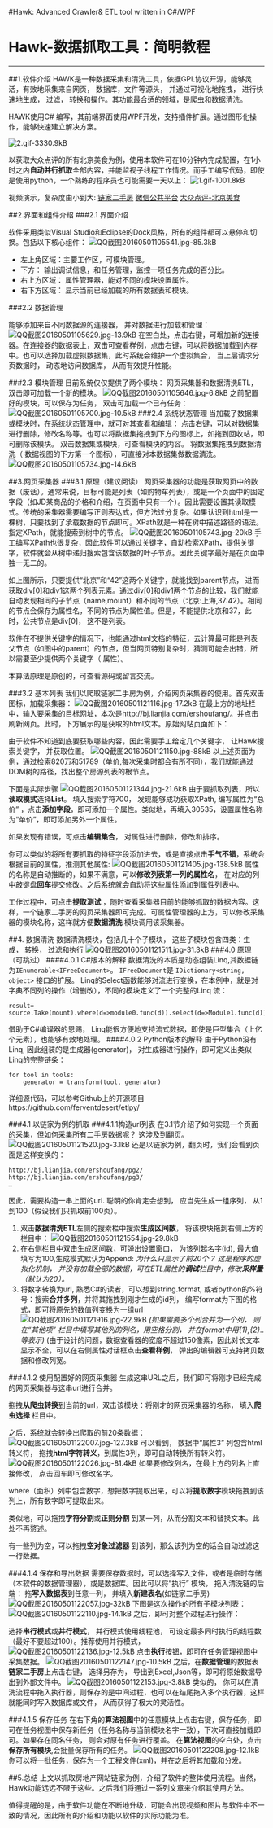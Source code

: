 #Hawk: Advanced Crawler& ETL tool written in C#/WPF

# Hawk-数据抓取工具：简明教程


---

##1.软件介绍
HAWK是一种数据采集和清洗工具，依据GPL协议开源，能够灵活，有效地采集来自网页， 数据库，文件等源头， 并通过可视化地拖拽，
进行快速地生成， 过滤， 转换和操作。其功能最合适的领域，是爬虫和数据清洗。

HAWK使用C# 编写，其前端界面使用WPF开发，支持插件扩展。通过图形化操作，能够快速建立解决方案。

![2.gif-3330.9kB][1]

以获取大众点评的所有北京美食为例，使用本软件可在10分钟内完成配置，在1小时之内**自动并行抓取**全部内容，并能监视子线程工作情况。而手工编写代码，即使是使用python，一个熟练的程序员也可能需要一天以上：
![1.gif-1001.8kB][2]

视频演示，复杂度由小到大:
[链家二手房][3]
[微信公共平台][4]
[大众点评-北京美食][5]


##2.界面和组件介绍
###2.1 界面介绍

软件采用类似Visual Studio和Eclipse的Dock风格，所有的组件都可以悬停和切换。包括以下核心组件：
![QQ截图20160501105541.jpg-85.3kB][6]
 - 左上角区域：主要工作区，可模块管理。
 - 下方： 输出调试信息，和任务管理，监控一项任务完成的百分比。
 - 右上方区域： 属性管理器，能对不同的模块设置属性。
 - 右下方区域： 显示当前已经加载的所有数据表和模块。

###2.2 数据管理

能够添加来自不同数据源的连接器， 并对数据进行加载和管理：
![QQ截图20160501105629.jpg-13.9kB][7]
在空白处，点击右键，可增加新的连接器。在连接器的数据表上，双击可查看样例，点击右键，可以将数据加载到内存中。也可以选择加载虚拟数据集，此时系统会维护一个虚拟集合， 当上层请求分页数据时， 动态地访问数据库， 从而有效提升性能。

###2.3 模块管理
目前系统仅仅提供了两个模块： 网页采集器和数据清洗ETL， 双击即可加载一个新的模块。
![QQ截图20160501105646.jpg-6.8kB][8]
之前配置好的模块，可以保存为任务， 双击可加载一个已有任务：
![QQ截图20160501105700.jpg-10.5kB][9]
###2.4 系统状态管理
当加载了数据集或模块时，在系统状态管理中，就可对其查看和编辑：
点击右键，可以对数据集进行删除，修改名称等。也可以将数据集拖拽到下方的图标上，如拖到回收站，即可删除该模块。
双击数据集或模块，可查看模块的内容。 将数据集拖拽到数据清洗（ 数据视图的下方第一个图标），可直接对本数据集做数据清洗。
![QQ截图20160501105734.jpg-14.6kB][10]

##3.网页采集器
###3.1 原理（建议阅读）
网页采集器的功能是获取网页中的数据（废话）。通常来说，目标可能是列表（如购物车列表），或是一个页面中的固定字段（如JD某商品的价格和介绍，在页面中只有一个）。因此需要设置其读取模式。传统的采集器需要编写正则表达式，但方法过分复杂。如果认识到html是一棵树，只要找到了承载数据的节点即可。XPath就是一种在树中描述路径的语法。指定XPath，就能搜索到树中的节点。
![QQ截图20160501105743.jpg-20kB][11]
手工编写XPath也很复杂，因此软件可以通过关键字，自动检索XPath，提供关键字，软件就会从树中递归搜索包含该数据的叶子节点。因此关键字最好是在页面中独一无二的。

如上图所示，只要提供“北京”和“42”这两个关键字，就能找到parent节点， 进而获取div[0]和div[1]这两个列表元素。通过div[0]和div[1]两个节点的比较，我们就能自动发现相同的子节点（name,mount）和不同的节点（北京:上海,37:42）。相同的节点会保存为属性名，不同的节点为属性值。但是，不能提供北京和37，此时，公共节点是div[0]， 这不是列表。

软件在不提供关键字的情况下，也能通过html文档的特征，去计算最可能是列表父节点（如图中的parent）的节点，但当网页特别复杂时，猜测可能会出错，所以需要至少提供两个关键字（ 属性）。

本算法原理是原创的，可查看源码或留言交流。

###3.2 基本列表
我们以爬取链家二手房为例，介绍网页采集器的使用。首先双击图标，加载采集器：
![QQ截图20160501121116.jpg-17.2kB][12]
在最上方的地址栏中，输入要采集的目标网址，本次是http://bj.lianjia.com/ershoufang/。并点击刷新网页。此时，下方展示的是获取的html文本。原始网站页面如下：

由于软件不知道到底要获取哪些内容，因此需要手工给定几个关键字， 让Hawk搜索关键字， 并获取位置。
![QQ截图20160501121150.jpg-88kB][13]
以上述页面为例，通过检索820万和51789（单价,每次采集时都会有所不同），我们就能通过DOM树的路径，找出整个房源列表的根节点。

下面是实际步骤
![QQ截图20160501121344.jpg-21.6kB][14]
由于要抓取列表，所以**读取模式**选择**List**。 填入搜索字符700， 发现能够成功获取XPath, 编写属性为“总价” ，点击**添加字段**，即可添加一个属性。类似地，再填入30535，设置属性名称为“单价”，即可添加另外一个属性。

如果发现有错误，可点击**编辑集合**， 对属性进行删除，修改和排序。

你可以类似的将所有要抓取的特征字段添加进去，或是直接点击**手气不错**，系统会根据目前的属性，推测其他属性:
![QQ截图20160501121405.jpg-138.5kB][15]
属性的名称是自动推断的，如果不满意，可以**修改列表第一列的属性名**， 在对应的列中敲键盘**回车**提交修改。之后系统就会自动将这些属性添加到属性列表中。

工作过程中，可点击**提取测试** ，随时查看采集器目前的能够抓取的数据内容。这样，一个链家二手房的网页采集器即可完成。可属性管理器的上方，可以修改采集器的模块名称，这样就方便**数据清洗** 模块调用该采集器。

##4. 数据清洗
数据清洗模块，包括几十个子模块， 这些子模块包含四类：生成， 转换， 过滤和执行
![QQ截图20160501121511.jpg-31.3kB][16]
###4.0 原理（可跳过）
####4.0.1 C#版本的解释
数据清洗的本质是动态组装Linq,其数据链为`IEnumerable<IFreeDocument>`。 `IFreeDocument`是 `IDictionary<string, object>`
接口的扩展。 Linq的Select函数能够对流进行变换，在本例中，就是对字典不同列的操作（增删改），不同的模块定义了一个完整的Linq
流：
```
result= source.Take(mount).where(d=>module0.func(d)).select(d=>Module1.func(d)).select(d=>Module2.func(d))….
```
借助于C#编译器的恩赐， Linq能很方便地支持流式数据，即使是巨型集合（上亿个元素），也能够有效地处理。
####4.0.2  Python版本的解释
由于Python没有Linq, 因此组装的是生成器(generator)， 对生成器进行操作，即可定义出类似Linq的完整链条：
```
for tool in tools:
    generator = transform(tool, generator)
```
详细源代码，可以参考Github上的开源项目https://github.com/ferventdesert/etlpy/

###4.1 以链家为例的抓取
###4.1.1构造url列表
在3.1节介绍了如何实现一个页面的采集，但如何采集所有二手房数据呢？ 这涉及到翻页。
![QQ截图20160501121520.jpg-3.1kB][17]
还是以链家为例，翻页时，我们会看到页面是这样变换的：
```
http://bj.lianjia.com/ershoufang/pg2/
http://bj.lianjia.com/ershoufang/pg3/
…
```
因此，需要构造一串上面的url. 聪明的你肯定会想到， 应当先生成一组序列， 从1到100（假设我们只抓取前100页）。

 1. 双击**数据清洗ETL**左侧的搜索栏中搜索**生成区间数**， 将该模块拖到右侧上方的栏目中：
 ![QQ截图20160501121554.jpg-29.8kB][18]
 2. 在右侧栏目中双击生成区间数，可弹出设置窗口， 为该列起名字(id), 最大值填写为100,生成模式默认为Append:
  *为什么只显示了前20个？ 这是程序的虚拟化机制， 并没有加载全部的数据，可在ETL属性的**调试**栏目中，修改**采样量**（默认为20）。*
 3. 将数字转换为url, 熟悉C#的读者，可以想到string.format, 或者python的%符号：搜索**合并多列**，并将其拖拽到刚才生成的id列， 编写format为下图的格式，即可将原先的数值列变换为一组url
 ![QQ截图20160501121916.jpg-22.9kB][19]
 *(如果需要多个列合并为一个列， 则在“其他项” 栏目中填写其他列的列名，用空格分割， 并在format中用{1},{2}..等表示)*
  (由于设计的问题，数据查看器的宽度不超过150像素，因此对长文本显示不全，可以在右侧属性对话框点击**查看样例**， 弹出的编辑器可支持拷贝数据和修改列宽。

###4.1.2 使用配置好的网页采集器
生成这串URL之后，我们即可将刚才已经完成的网页采集器与这串url进行合并。

拖拽**从爬虫转换**到当前的url，双击该模块：将刚才的网页采集器的名称， 填入**爬虫选择** 栏目中。


之后，系统就会转换出爬取的前20条数据：
![QQ截图20160501122007.jpg-127.3kB][20]
可以看到， 数据中“属性3” 列包含html转义符， 拖拽**html字符转义**，到属性3列，即可自动转换所有转义符。
![QQ截图20160501122026.jpg-81.4kB][21]
如果要修改列名，在最上方的列名上直接修改， 点击回车即可修改名字。

where（面积）列中包含数字，想把数字提取出来，可以将**提取数字**模块拖拽到该列上，所有数字即可提取出来。

类似地，可以拖拽**字符分割**或**正则分割** 到某一列，从而分割文本和替换文本。此处不再赘述。

有一些列为空，可以拖拽**空对象过滤器** 到该列，那么该列为空的话会自动过滤这一行数据。

###4.1.4 保存和导出数据
需要保存数据时，可以选择写入文件，或者是临时存储（本软件的数据管理器），或是数据库。因此可以将“执行” 模块， 拖入清洗链的后端：
拖**写入数据表**到任意一列， 并填入**新建表名**(如链家二手房)
![QQ截图20160501122057.jpg-32kB][22]
下图是这次操作的所有子模块列表：
![QQ截图20160501122110.jpg-14.1kB][23]
之后，即可对整个过程进行操作：

选择**串行模式**或**并行模式**， 并行模式使用线程池， 可设定最多同时执行的线程数（最好不要超过100）。推荐使用并行模式，
![QQ截图20160501122136.jpg-12.5kB][24]
点击**执行**按钮，即可在任务管理视图中采集数据。
![QQ截图20160501122147.jpg-10.5kB][25]
之后，在**数据管理**的数据表**链家二手房**上点击右键， 选择另存为， 导出到Excel,Json等，即可将原始数据导出到外部文件中。
![QQ截图20160501122153.jpg-3.8kB][26]
类似的， 你可以在清洗流程中拖入执行器，则保存的是中间过程，也可以在结尾拖入多个执行器，这样就能同时写入数据库或文件， 从而获得了极大的灵活性。


###4.1.5 保存任务
在右下角的**算法视图**中的任意模块上点击右键，保存任务，即可在任务视图中保存新任务（任务名称与当前模块名字一致），下次可直接加载即可。如果存在同名任务， 则会对原有任务进行覆盖。
在**算法视图**的空白处，点击**保存所有模块**,会批量保存所有的任务。
![QQ截图20160501122208.jpg-12.1kB][27]
你可以将一批任务，保存为一个工程文件(xml)，并在之后将其加载和分发。

##5.总结
上文以抓取房地产网站链家为例，介绍了软件的整体使用流程。当然，Hawk功能远远不限于这些。之后我们将通过一系列文章来介绍其使用方法。

值得提醒的是，由于软件功能在不断地升级，可能会出现视频和图片与软件中不一致的情况，因此所有的介绍和功能以软件的实际功能为准。


  [1]: http://static.zybuluo.com/buptzym/10kykg6qhqvsabbq8yj32pt0/2.gif
  [2]: http://static.zybuluo.com/buptzym/qkl0vavjn6cj007qfk2k3gqg/1.gif
  [3]: http://v.qq.com/page/w/9/2/w0189607h92.html
  [4]: http://v.qq.com/page/c/s/n/c0189jwd2sn.html
  [5]: http://v.qq.com/page/z/g/h/z01891n1rgh.html
  [6]: http://static.zybuluo.com/buptzym/v78amnwjxvueigprccufbfia/QQ%E6%88%AA%E5%9B%BE20160501105541.jpg
  [7]: http://static.zybuluo.com/buptzym/cympkkptyzq6r370ositd2dh/QQ%E6%88%AA%E5%9B%BE20160501105629.jpg
  [8]: http://static.zybuluo.com/buptzym/bowssqpr6hn4hi04dgqa0379/QQ%E6%88%AA%E5%9B%BE20160501105646.jpg
  [9]: http://static.zybuluo.com/buptzym/xvnwm920v2hag2nw6rjh02o7/QQ%E6%88%AA%E5%9B%BE20160501105700.jpg
  [10]: http://static.zybuluo.com/buptzym/kfz2k0xfvbjtun5ah6hlxoph/QQ%E6%88%AA%E5%9B%BE20160501105734.jpg
  [11]: http://static.zybuluo.com/buptzym/dxqqbjlba56s5d57z5h0s73t/QQ%E6%88%AA%E5%9B%BE20160501105743.jpg
  [12]: http://static.zybuluo.com/buptzym/oewq9v4d5hxgbigrp9hdkhlz/QQ%E6%88%AA%E5%9B%BE20160501121116.jpg
  [13]: http://static.zybuluo.com/buptzym/nrv8npp2vcl9xgca8uaw6env/QQ%E6%88%AA%E5%9B%BE20160501121150.jpg
  [14]: http://static.zybuluo.com/buptzym/neu1xcacq7xqlmmosmrm90u1/QQ%E6%88%AA%E5%9B%BE20160501121344.jpg
  [15]: http://static.zybuluo.com/buptzym/w7pofwp8iak6x543dtakh7zo/QQ%E6%88%AA%E5%9B%BE20160501121405.jpg
  [16]: http://static.zybuluo.com/buptzym/t2n9br3zb8wj255sgsf4sonf/QQ%E6%88%AA%E5%9B%BE20160501121511.jpg
  [17]: http://static.zybuluo.com/buptzym/p4hlx2dcr1q1h5b35zpwjadx/QQ%E6%88%AA%E5%9B%BE20160501121520.jpg
  [18]: http://static.zybuluo.com/buptzym/4c642vm06i8ly9chwg4z5ey7/QQ%E6%88%AA%E5%9B%BE20160501121554.jpg
  [19]: http://static.zybuluo.com/buptzym/krygj7w1tnnqg15109nfqy8w/QQ%E6%88%AA%E5%9B%BE20160501121916.jpg
  [20]: http://static.zybuluo.com/buptzym/1pza1m030dnnbuiennl97bah/QQ%E6%88%AA%E5%9B%BE20160501122007.jpg
  [21]: http://static.zybuluo.com/buptzym/8mhj6nlnnj7jey3vpo39jkl5/QQ%E6%88%AA%E5%9B%BE20160501122026.jpg
  [22]: http://static.zybuluo.com/buptzym/fhrvseodtkfgchzat4adk807/QQ%E6%88%AA%E5%9B%BE20160501122057.jpg
  [23]: http://static.zybuluo.com/buptzym/f37mi17724kndq72g449gibm/QQ%E6%88%AA%E5%9B%BE20160501122110.jpg
  [24]: http://static.zybuluo.com/buptzym/ub1sqzyotk3b1qe7r757hg0y/QQ%E6%88%AA%E5%9B%BE20160501122136.jpg
  [25]: http://static.zybuluo.com/buptzym/2w4j8s3riruxf4kau5f4z767/QQ%E6%88%AA%E5%9B%BE20160501122147.jpg
  [26]: http://static.zybuluo.com/buptzym/k48smy5kz3dmt3b155w4dadm/QQ%E6%88%AA%E5%9B%BE20160501122153.jpg
  [27]: http://static.zybuluo.com/buptzym/udmtz6pwy522pft6ahnsz5kj/QQ%E6%88%AA%E5%9B%BE20160501122208.jpg